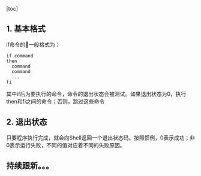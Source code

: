 [toc]
## 1. 基本格式
if命令的一般格式为：
```
if command
then 
  command
  command
  ...
fi
```
其中if后为要执行的命令，命令的退出状态会被测试。如果退出状态为0，执行then和fi之间的命令；否则，跳过这些命令
## 2. 退出状态
只要程序执行完成，就会向Shell返回一个退出状态码。按照惯例，0表示成功；非0表示运行失败，不同的值对应着不同的失败原因。
## 持续跟新。。。

